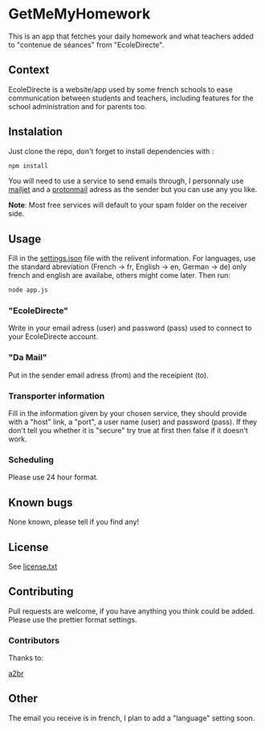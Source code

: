 # GetMeMyHomework

This is an app that fetches your daily homework and what teachers added to "contenue de séances" from "EcoleDirecte".

## Context

EcoleDirecte is a website/app used by some french schools to ease communication between students and teachers, including features for the school administration and for parents too.

## Instalation

Just clone the repo, don't forget to install dependencies with :

```bash
npm install
```

You will need to use a service to send emails through, I personnaly use [mailjet](https://www.mailjet.com/) and a [protonmail](https://protonmail.com) adress as the sender but you can use any you like.

**Note**: Most free services will default to your spam folder on the receiver side.

## Usage

Fill in the [settings.json](./settings.json) file with the relivent information. For languages, use the standard abreviation (French -> fr, English -> en, German -> de) only french and english are availabe, others might come later.
Then run:

```bash
node app.js
```

### "EcoleDirecte"

Write in your email adress (user) and password (pass) used to connect to your EcoleDirecte account.

### "Da Mail"

Put in the sender email adress (from) and the receipient (to).

### Transporter information

Fill in the information given by your chosen service, they should provide with a "host" link, a "port", a user name (user) and password (pass). If they don't tell you whether it is "secure" try true at first then false if it doesn't work.

### Scheduling

Please use 24 hour format.

## Known bugs

None known, please tell if you find any!

## License

See [license.txt](./license.txt)

## Contributing

Pull requests are welcome, if you have anything you think could be added. Please use the prettier format settings.

### Contributors

Thanks to:

[a2br](https://github.com/a2br)

## Other

The email you receive is in french, I plan to add a "language" setting soon.
